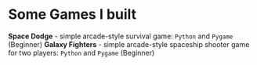 # Some Games I built

**Space Dodge** - simple arcade-style survival game: `Python` and `Pygame` (Beginner)
**Galaxy Fighters** - simple arcade-style spaceship shooter game for two players: `Python` and `Pygame` (Beginner)
